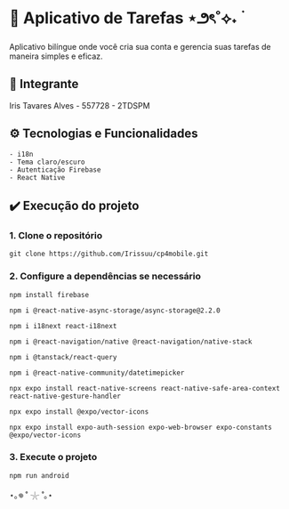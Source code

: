 # 📅 Aplicativo de Tarefas ⋆౨ৎ˚⟡˖ ࣪
Aplicativo  bilíngue onde você cria sua conta e gerencia suas tarefas de maneira simples e eficaz.

## 👥 Integrante
Iris Tavares Alves - 557728 - 2TDSPM

## ⚙️ Tecnologias e Funcionalidades

```text
- i18n
- Tema claro/escuro
- Autenticação Firebase
- React Native
```
## ✔️ Execução do projeto

### 1. Clone o repositório
```text
git clone https://github.com/Irissuu/cp4mobile.git
```

### 2. Configure a dependências se necessário
```text
npm install firebase

npm i @react-native-async-storage/async-storage@2.2.0

npm i i18next react-i18next

npm i @react-navigation/native @react-navigation/native-stack

npm i @tanstack/react-query

npm i @react-native-community/datetimepicker

npx expo install react-native-screens react-native-safe-area-context react-native-gesture-handler

npx expo install @expo/vector-icons

npx expo install expo-auth-session expo-web-browser expo-constants @expo/vector-icons
```

### 3. Execute o projeto
```text
npm run android
```

⋆｡𖦹 ˚ 𓇼 ˚｡⋆



